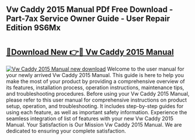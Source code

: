 ## Vw Caddy 2015 Manual PDf Free Download - Part-7ax Service Owner Guide - User Repair Edition 9S6Mx

# <h2><a href="http://cf24618.oget.top/?id=Vw+Caddy+2015+Manual">🔗Download New 👉🔴 Vw Caddy 2015 Manual</a></h2>

[![Vw Caddy 2015 Manual new download](https://i.imgur.com/5g1atiW.png)](http://cf24618.oget.top/?id=Vw+Caddy+2015+Manual)
Welcome to the user manual for your newly arrived Vw Caddy 2015 Manual. This guide is here to help you make the most of your product by providing a comprehensive overview of its features, installation process, operation instructions, maintenance tips, and troubleshooting procedures. Before using your Vw Caddy 2015 Manual, please refer to this user manual for comprehensive instructions on product setup, operation, and troubleshooting. It includes step-by-step guides for using each feature, as well as important safety information. Experience the seamless integration of list of features with your new Vw Caddy 2015 Manual. Your Satisfaction is Our Mission Vw Caddy 2015 Manual. We are dedicated to ensuring your complete satisfaction.
